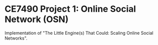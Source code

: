 # CE7490 Project 1: Online Social Network (OSN)

Implementation of "The Little Engine(s) That Could: Scaling Online Social Networks".
